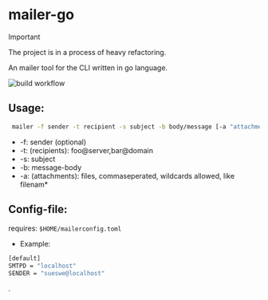 # mailer-go

> [!IMPORTANT]
> The project is in a process of heavy refactoring.

An mailer tool for the CLI
written in go language.

![build workflow](https://github.com/sueswe/mailer-go/actions/workflows/go.yml/badge.svg?event=push)

## Usage:

~~~sh
 mailer -f sender -t recipient -s subject -b body/message [-a "attachment_a,attachm*,attachment_c"]
~~~

  - -f: sender (optional)
  - -t: (recipients):  foo@server,bar@domain
  - -s: subject
  - -b: message-body
  - -a: (attachments): files, commaseperated, wildcards allowed, like filenam*


## Config-file:

requires: `$HOME/mailerconfig.toml`

* Example:

~~~sh
[default]
SMTPD = "localhost"
SENDER = "sueswe@localhost"
~~~

.
